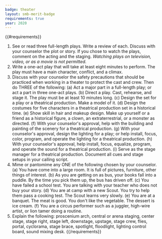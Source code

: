 ```yaml
---
badge: theater
layout: smb-merit-badge
requirements: true
year: 2020
---
```


{{#requirements}}
1. See or read three full-length plays. Write a review of each. Discuss with your counselor the plot or story. If you chose to watch the plays, comment on the acting and the staging.
    *Watching plays on television, video, or as a movie is not permitted.*
2. Write a one-act play that will take at least eight minutes to perform. The play must have a main character, conflict, and a climax.
3. Discuss with your counselor the safety precautions that should be practiced when working in a theater to protect the cast and crew. Then do THREE of the following:
    (a) Act a major part in a full-length play; or act a part in three one-act plays.
    (b) Direct a play. Cast, rehearse, and stage it. The play must be at least 10 minutes long.
    (c) Design the set for a play or a theatrical production. Make a model of it.
    (d) Design the costumes for five characters in a theatrical production set in a historical time.
    (e) Show skill in hair and makeup design. Make up yourself or a friend as a historical figure, a clown, an extraterrestrial, or a monster as directed.
    (f) With your counselor's approval, help with the building and painting of the scenery for a theatrical production.
    (g) With your counselor's approval, design the lighting for a play; or help install, focus, color, program, and operate the lighting for a theatrical production.
    (h) With your counselor's approval, help install, focus, equalize, program, and operate the sound for a theatrical production.
    (i) Serve as the stage manager for a theatrical production. Document all cues and stage setups in your calling script.
4. Mime or pantomime any ONE of the following chosen by your counselor.
    (a) You have come into a large room. It is full of pictures, furniture, other things of interest.
    (b) As you are getting on as bus, your books fall into a puddle. By the time you pick them up, the bus has driven off.
    (c) You have failed a school test. You are talking with your teacher who does not buy your story.
    (d) You are at camp with a new Scout. You try to help them pass a cooking test. The Scout learns very slowly.
    (e) You are at a banquet. The meat is good. You don't like the vegetable. The dessert is ice cream.
    (f) You are a circus performer such as a juggler, high-wire artist, or lion tamer doing a routine.
5. Explain the following: proscenium arch, central or arena staging, center stage, stage right, stage left, downstage, upstage, stage crew, flies, portal, cyclorama, stage brace, spotlight, floodlight, lighting control board, sound mixing desk.
{{/requirements}}
